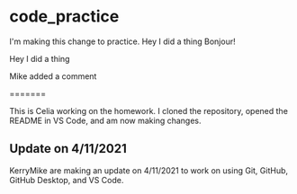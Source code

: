 # code_practice
I'm making this change to practice. 
Hey I did a thing
Bonjour!

Hey I did a thing

Mike added a comment

=======

This is Celia working on the homework. 
I cloned the repository, opened the README in VS Code, and am now making changes. 

## Update on 4/11/2021

KerryMike are making an update on 4/11/2021 to work on using Git, GitHub, GitHub Desktop, and VS Code.
